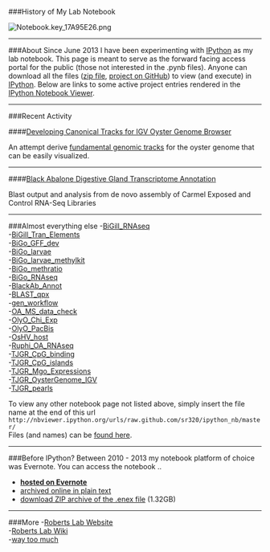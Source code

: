 ###History of My Lab Notebook


<img src="http://eagle.fish.washington.edu/cnidarian/skitch/Notebook.key_17A95E26.png" alt="Notebook.key_17A95E26.png"/>


---

###About
Since June 2013 I have been experimenting with [IPython](http://ipython.org/) as my lab notebook. This page is meant to serve as the forward facing access portal for the public (those not interested in the .pynb files). Anyone can download all the files ([zip file](https://github.com/sr320/ipython_nb/zipball/master), [project on GitHub](https://github.com/sr320/ipython_nb)) to view (and execute) in [IPython](http://ipython.org/). Below are links to some active project entries rendered in the [IPython Notebook Viewer](http://nbviewer.ipython.org/).

---

###Recent Activity

####[Developing Canonical Tracks for IGV Oyster Genome Browser](http://nbviewer.ipython.org/urls/raw.github.com/sr320/ipython_nb/master/TJGR_OysterGenome_IGV.ipynb)

An attempt derive [fundamental genomic tracks](http://nbviewer.ipython.org/urls/raw.github.com/sr320/ipython_nb/master/TJGR_OysterGenome_IGV.ipynb#qURL) for the oyster genome that can be easily visualized.   


---

####[Black Abalone Digestive Gland Transcriptome Annotation](http://nbviewer.ipython.org/urls/raw.github.com/sr320/ipython_nb/master/BlackAb_Annot.ipynb)   

Blast output and analysis from de novo assembly of Carmel Exposed and Control RNA-Seq Libraries


---   
###Almost everything else
 -[BiGill_RNAseq](http://nbviewer.ipython.org/urls/raw.github.com/sr320/ipython_nb/master/BiGill_RNAseq.ipynb)   
-[BiGill_Tran_Elements](http://nbviewer.ipython.org/urls/raw.github.com/sr320/ipython_nb/master/BiGill_Tran_Elements.ipynb)   
-[BiGo_GFF_dev](http://nbviewer.ipython.org/urls/raw.github.com/sr320/ipython_nb/master/BiGo_GFF_dev.ipynb)  
-[BiGo_larvae](http://nbviewer.ipython.org/urls/raw.github.com/sr320/ipython_nb/master/BiGo_larvae.ipynb)   
-[BiGo_larvae_methylkit](http://nbviewer.ipython.org/urls/raw.github.com/sr320/ipython_nb/master/BiGo_larvae_methylkit.ipynb)   
-[BiGo_methratio](http://nbviewer.ipython.org/urls/raw.github.com/sr320/ipython_nb/master/BiGo_methratio.ipynb)    
-[BiGo_RNAseq](http://nbviewer.ipython.org/urls/raw.github.com/sr320/ipython_nb/master/BiGo_RNAseq.ipynb)   
-[BlackAb_Annot](http://nbviewer.ipython.org/urls/raw.github.com/sr320/ipython_nb/master/BlackAb_Annot.ipynb)   
-[BLAST_qpx](http://nbviewer.ipython.org/urls/raw.github.com/sr320/ipython_nb/master/BLAST_qpx.ipynb)   
-[gen_workflow](http://nbviewer.ipython.org/urls/raw.github.com/sr320/ipython_nb/master/gen_workflows.ipynb)   
-[OA_MS_data_check](http://nbviewer.ipython.org/urls/raw.github.com/sr320/ipython_nb/master/OA_MS_data_check.ipynb)   
-[OlyO_Chi_Exp](http://nbviewer.ipython.org/urls/raw.github.com/sr320/ipython_nb/master/OlyO_Chi_Exp.ipynb)   
-[OlyO_PacBis](http://nbviewer.ipython.org/urls/raw.github.com/sr320/ipython_nb/master/OlyO_PacBio.ipynb)   
-[OsHV_host](http://nbviewer.ipython.org/urls/raw.github.com/sr320/ipython_nb/master/OsHV_host.ipynb)   
-[Ruphi_OA_RNAseq](http://nbviewer.ipython.org/urls/raw.github.com/sr320/ipython_nb/master/Ruphi_OA_RNAseq.ipynb)   
-[TJGR_CpG_binding](http://nbviewer.ipython.org/urls/raw.github.com/sr320/ipython_nb/master/TJGR_CpG_binding.ipynb)   
-[TJGR_CpG_islands](http://nbviewer.ipython.org/urls/raw.github.com/sr320/ipython_nb/master/TJGR_CpG_islands.ipynb)       
-[TJGR_Mgo_Expressions](http://nbviewer.ipython.org/urls/raw.github.com/sr320/ipython_nb/master/TJGR_Mgo_Expression.ipynb)   
-[TJGR_OysterGenome_IGV](http://nbviewer.ipython.org/urls/raw.github.com/sr320/ipython_nb/master/TJGR_OysterGenome_IGV.ipynb)  
-[TJGR_pearls](http://nbviewer.ipython.org/urls/raw.github.com/sr320/ipython_nb/master/TJGR_pearl.ipynb)

To view any other notebook page not listed above, simply insert the file name at the end of this url `http://nbviewer.ipython.org/urls/raw.github.com/sr320/ipython_nb/master/`   
Files (and names) can be [found here](https://github.com/sr320/ipython_nb).

--- 
###Before IPython?
Between 2010 - 2013 my notebook platform of choice was Evernote. You can access the notebook ..    
- **[hosted on Evernote](https://www.evernote.com/pub/sr320/lab)**   
- [archived online in plain text](http://eagle.fish.washington.edu/trilobite/sr320_labnotebook_060113.enex/)   
- [download ZIP archive of the .enex file](http://eagle.fish.washington.edu/trilobite/LabNotebook080113.enex.zip) (1.32GB)



--- 
###More
-[Roberts Lab Website](http://faculty.washington.edu/sr320/)    
-[Roberts Lab Wiki](http://genefish.wikispaces.com/)   
-[way too much](http://faculty.washington.edu/sr320/?page_id=3577)   
